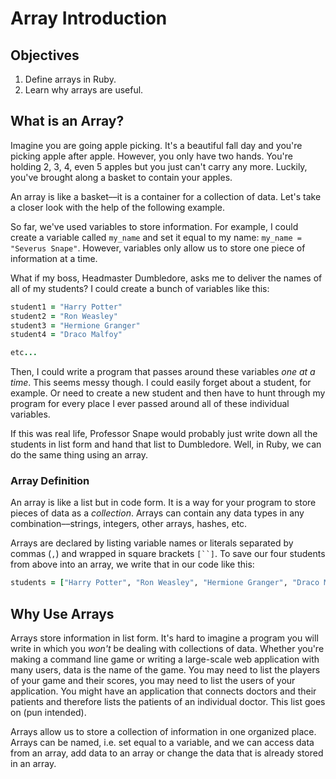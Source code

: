 # Array Introduction

## Objectives

1. Define arrays in Ruby. 
2. Learn why arrays are useful. 

## What is an Array?

Imagine you are going apple picking. It's a beautiful fall day and you're picking apple after apple. However, you only have two hands. You're holding 2, 3, 4, even 5 apples but you just can't carry any more. Luckily, you've brought along a basket to contain your apples. 

An array is like a basket––it is a container for a collection of data. Let's take a closer look with the help of the following example.

So far, we've used variables to store information. For example, I could create a variable called `my_name` and set it equal to my name: `my_name = "Severus Snape"`. However, variables only allow us to store one piece of information at a time. 

What if my boss, Headmaster Dumbledore, asks me to deliver the names of all of my students? I could create a bunch of variables like this: 

```ruby
student1 = "Harry Potter"
student2 = "Ron Weasley"
student3 = "Hermione Granger"
student4 = "Draco Malfoy"

etc...
```

Then, I could write a program that passes around these variables *one at a time*. This seems messy though. I could easily forget about a student, for example. Or need to create a new student and then have to hunt through my program for every place I ever passed around all of these individual variables. 

If this was real life, Professor Snape would probably just write down all the students in list form and hand that list to Dumbledore. Well, in Ruby, we can do the same thing using an array.

### Array Definition

An array is like a list but in code form. It is a way for your program to store pieces of data as a *collection*. Arrays can contain any data types in any combination––strings, integers, other arrays, hashes, etc. 

Arrays are declared by listing variable names or literals separated by commas (`,`) and wrapped in square brackets `[``]`. To save our four students from above into an array, we write that in our code like this:

```ruby
students = ["Harry Potter", "Ron Weasley", "Hermione Granger", "Draco Malfoy"]
```

## Why Use Arrays

Arrays store information in list form. It's hard to imagine a program you will write in which you *won't* be dealing with collections of data. Whether you're making a command line game or writing a large-scale web application with many users, data is the name of the game. You may need to list the players of your game and their scores, you may need to list the users of your application. You might have an application that connects doctors and their patients and therefore lists the patients of an individual doctor. This list goes on (pun intended). 

Arrays allow us to store a collection of information in one organized place. Arrays can be named, i.e. set equal to a variable, and we can access data from an array, add data to an array or change the data that is already stored in an array. 

